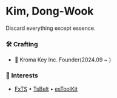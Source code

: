 # Kim, Dong-Wook

Discard everything except essence.

### 🛠 Crafting

- 🏢 Kroma Key Inc. Founder(2024.09 ~ )

### 🧠 Interests

- [FxTS](https://github.com/marpple/FxTS) •  [TsBelt](https://github.com/mobily/ts-belt) • [esToolKit](https://github.com/toss/es-toolkit) 
